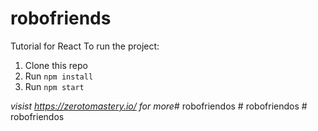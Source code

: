 # robofriends
Tutorial for React
To run the project:

1. Clone this repo
2. Run `npm install`
3. Run `npm start`

*visist https://zerotomastery.io/ for more*#   r o b o f r i e n d o s  
 #   r o b o f r i e n d o s  
 #   r o b o f r i e n d o s  
 